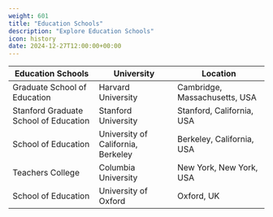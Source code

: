 ```yaml
---
weight: 601
title: "Education Schools"
description: "Explore Education Schools"
icon: history
date: 2024-12-27T12:00:00+00:00
---
```


| Education Schools                                | University                                    | Location                           |
|--------------------------------------------------|-----------------------------------------------|------------------------------------|
| Graduate School of Education                     | Harvard University                            | Cambridge, Massachusetts, USA      |
| Stanford Graduate School of Education            | Stanford University                           | Stanford, California, USA          |
| School of Education                              | University of California, Berkeley            | Berkeley, California, USA          |
| Teachers College                                 | Columbia University                           | New York, New York, USA            |
| School of Education                              | University of Oxford                          | Oxford, UK                         |
